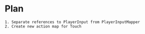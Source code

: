 # Plan
	1. Separate references to PlayerInput from PlayerInputMapper
	2. Create new action map for Touch
